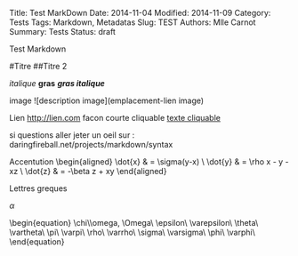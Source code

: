 Title: Test MarkDown
Date: 2014-11-04
Modified: 2014-11-09 
Category: Tests
Tags: Markdown, Metadatas
Slug: TEST
Authors: Mlle Carnot
Summary: Tests
Status: draft


Test Markdown

#Titre
##Titre 2

*italique*
**gras**
***gras italique***

<!--Commentaires-->

image 
![description image](emplacement-lien image)

Lien
<http://lien.com> facon courte cliquable
[texte cliquable](adressedulienacliquer.com)


si questions aller jeter un oeil sur : 
daringfireball.net/projects/markdown/syntax


Accentution
\begin{aligned}
\dot{x} & = \sigma(y-x) \\
\dot{y} & = \rho x - y - xz \\
\dot{z} & = -\beta z + xy
\end{aligned}

Lettres greques

$\alpha$

\begin{equation}
\chi\\\omega, \Omega\\
\epsilon\\
\varepsilon\\
\theta\\
\vartheta\\
\pi\\
\varpi\\
\rho\\
\varrho\\
\sigma\\
\varsigma\\
\phi\\
\varphi\\
\end{equation}